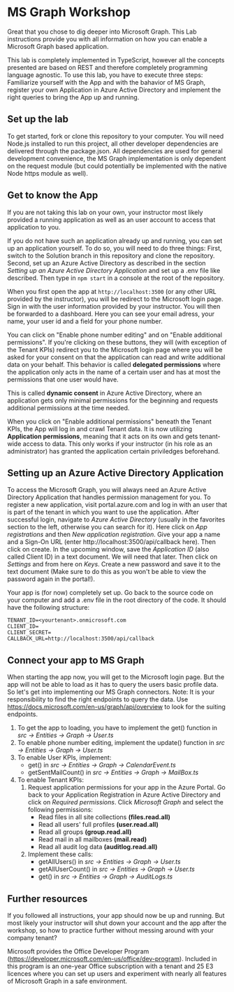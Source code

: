 # MS Graph Workshop

Great that you chose to dig deeper into Microsoft Graph. This Lab instructions provide you with all information on how you can enable a Microsoft Graph based application.

This lab is completely implemented in TypeScript, however all the concepts presented are based on REST and therefore completely programming language agnostic. To use this lab, you have to execute three steps: Familiarize yourself with the App and with the bahavior of MS Graph, register your own Application in Azure Active Directory and implement the right queries to bring the App up and running.

## Set up the lab

To get started, fork or clone this repository to your computer. You will need Node.js installed to run this project, all other developer dependencies are delivered through the package.json. All dependencies are used for general development convenience, the MS Graph implementation is only dependent on the request module (but could potentially be implemented with the native Node https module as well).

## Get to know the App

If you are not taking this lab on your own, your instructor  most likely provided a running application as well as an user account to access that application to you.

If you do not have such an application already up and running, you can set up an application yourself. To do so, you will need to do three things: First, switch to the Solution branch in this repository and clone the repository. Second, set up an Azure Active Directory as described in the section *Setting up an Azure Active Directory Application* and set up a .env file like described. Then type in `npm start` in a console at the root of the repository.

When you first open the app at `http://localhost:3500` (or any other URL provided by the instructor), you will be redirect to the Microsoft login page. Sign in with the user information provided by your instructor. You will then be forwarded to a dashboard. Here you can see your email adress, your name, your user id and a field for your phone number. 

You can click on "Enable phone number editing" and on "Enable additional permissions". If you're clicking on these buttons, they will (with exception of the Tenant KPIs) redirect you to the Microsoft login page where you will be asked for your consent on that the application can read and write additional data on your behalf. This behavior is called **delegated permissions** where the application only acts in the name of a certain user and has at most the permissions that one user would have.

This is called **dynamic consent** in Azure Active Directory, where an application gets only minimal permissions for the beginning and requests additional permissions at the time needed.

When you click on "Enable additional permissions" beneath the Tenant KPIs, the App will log in and crawl Tenant data. It is now utilizing **Application permissions**, meaning that it acts on its own and gets tenant-wide access to data. This only works if your instructor (in his role as an administrator) has granted the application certain priviledges beforehand.

## Setting up an Azure Active Directory Application

To access the Microsoft Graph, you will always need an Azure Active Directory Application that handles permission management for you. To register a new application, visit portal.azure.com and log in with an user that is part of the tenant in which you want to use the application. After successful login, navigate to *Azure Active Directory* (usually in the favorites section to the left, otherwise you can search for it). Here click on *App registrations* and then *New application registration*. Give your app a name and a Sign-On URL (enter http://localhost:3500/api/callback here). Then click on create. In the upcoming window, save the *Application ID* (also called Client ID) in a text document. We will need that later. Then click on *Settings* and from here on *Keys*. Create a new password and save it to the text document (Make sure to do this as you won't be able to view the password again in the portal!).

Your app is (for now) completely set up. Go back to the source code on your computer and add a .env file in the root directory of the code. It should have the following structure:

````
TENANT_ID=<yourtenant>.onmicrosoft.com
CLIENT_ID=
CLIENT_SECRET=
CALLBACK_URL=http://localhost:3500/api/callback
````

## Connect your app to MS Graph

When starting the app now, you will get to the Microsoft login page. But the app will not be able to load as it has to query the users basic profile data. So let's get into implementing our MS Graph connectors. Note: It is your responsibility to find the right endpoints to query the data. Use https://docs.microsoft.com/en-us/graph/api/overview
to look for the suiting endpoints.
1. To get the app to loading, you have to implement the get() function in *src -> Entities -> Graph -> User.ts*
2. To enable phone number editing, implement the update() function in *src -> Entities -> Graph -> User.ts*
3. To enable User KPIs, implement:
    * get() in *src -> Entities -> Graph -> CalendarEvent.ts*
    * getSentMailCount() in *src -> Entities -> Graph -> MailBox.ts*
4. To enable Tenant KPIs:
    1. Request application permissions for your app in the Azure Portal. Go back to your Application Registration in Azure Active Directory and click on *Required permissions*. Click *Microsoft Graph* and select the following permissions:
        * Read files in all site collections **(files.read.all)**
        * Read all users' full profiles **(user.read.all)**
        * Read all groups **(group.read.all)**
        * Read mail in all mailboxes **(mail.read)**
        * Read all audit log data **(auditlog.read.all)**
    2. Implement these calls:
        * getAllUsers() in *src -> Entities -> Graph -> User.ts*
        * getAllUserCount() in *src -> Entities -> Graph -> User.ts*
        * get() in *src -> Entities -> Graph -> AuditLogs.ts*

## Further resources
If you followed all instructions, your app should now be up and running. But most likely your instructor will shut down your account and the app after the workshop, so how to practice further without messing around with your company tenant? 

Microsoft provides the Office Developer Program (https://developer.microsoft.com/en-us/office/dev-program). Included in this program is an one-year Office subscription with a tenant and 25 E3 licences where you can set up users and experiment with nearly all features of Microsoft Graph in a safe environment.